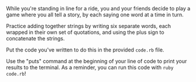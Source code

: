 While you're standing in line for a ride, you and your friends decide to play a game where you all tell a story, by each saying one word at a time in turn.

Practice adding together strings by writing six separate words, each wrapped in their own set of quotations, and using the plus sign to concatenate the strings.

Put the code you've written to do this in the provided `code.rb` file.

Use the "puts" command at the beginning of your line of code to print your results to the terminal. As a reminder, you can run this code with `ruby code.rb`!
